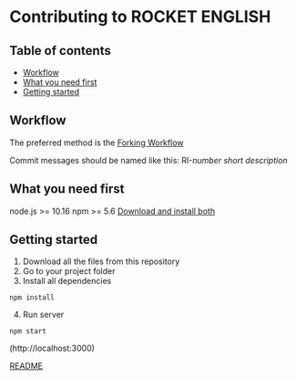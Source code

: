 # Contributing to ROCKET ENGLISH

## Table of contents

- [Workflow]
- [What you need first]
- [Getting started]

## Workflow

The preferred method is the [Forking Workflow](https://guides.github.com/activities/forking/)

Commit messages should be named like this: RI-*number* *short description*

## What you need first

node.js >= 10.16
npm >= 5.6
[Download and install both](https://nodejs.org/)

## Getting started

1. Download all the files from this repository
2. Go to your project folder
3. Install all dependencies

```
npm install
```

4. Run server

```
npm start
```

(http://localhost:3000)


[README](./README.md)

[workflow]: #workflow
[what you need first]: #what-you-need-first
[getting started]: #getting-started
